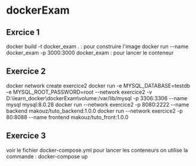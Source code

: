 # dockerExam
## Exrcice 1
 docker build -t docker_exam . : pour construire l'image
 docker run --name docker_exam -p 3000:3000 docker_exam : pour lancer le conteneur
 ## Exercice 2
 docker network create exercice2
 docker run -e MYSQL_DATABASE=testdb -e MYSQL_ROOT_PASSWORD=root --network exercice2 -v D:\learn_docker\dockerExam\volume:/var/lib/mysql -p 3306:3306 --name mysql mysql:8.0.28
 docker run --network exercice2 -p 8080:2222 --name backend makouz/tuto_backend:1.0.0
 docker run --network exercice2 -p 80:8088 --name frontend makouz/tuto_front:1.0.0
 ## Exercice 3
 voir le fichier docker-compose.yml
 pour lancer les conteneurs on utilise la commande : docker-compose up